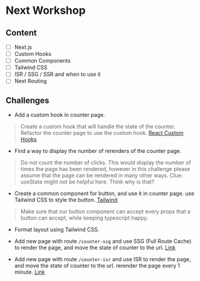 # Next Workshop

## Content

- [ ] Next.js
- [ ] Custom Hooks
- [ ] Common Components
- [ ] Tailwind CSS
- [ ] ISR / SSG / SSR and when to use it
- [ ] Next Routing

## Challenges

- Add a custom hook in counter page.

> Create a custom hook that will handle the state of the counter.
 Refactor the counter page to use the custom hook.
 [React Custom Hooks](https://react.dev/learn/reusing-logic-with-custom-hooks)

- Find a way to display the number of rerenders of the counter page.

> Do not count the number of clicks. This would display the number of times the page has been rendered, however in this challenge please assume that the page can be rendered in many other ways.
Clue: useState might not be helpful here. Think why is that?

- Create a common component for button, and use it in counter page. use Tailwind CSS to style the button. [Tailwind](https://tailwindcss.com/docs)

> Make sure that our button component can accept every props that a button can accept, while keeping typescript happy.

- Format layout using Tailwind CSS.

- Add new page with route `/counter-ssg` and use SSG (Full Route Cache) to render the page, and move the state of counter to the url. [Link](https://nextjs.org/docs/app/building-your-application/caching#full-route-cache)

- Add new page with route `/counter-isr` and use ISR to render the page, and move the state of counter to the url. rerender the page every 1 minute. [Link](https://nextjs.org/docs/app/building-your-application/caching#revalidating-1)
